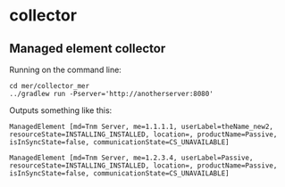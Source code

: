 collector
=========

Managed element collector
-------------------------

Running on the command line:

    cd mer/collector_mer   
    ../gradlew run -Pserver='http://anotherserver:8080'

Outputs something like this:

    ManagedElement [md=Tnm Server, me=1.1.1.1, userLabel=theName_new2, resourceState=INSTALLING_INSTALLED, location=, productName=Passive, isInSyncState=false, communicationState=CS_UNAVAILABLE]

    ManagedElement [md=Tnm Server, me=1.2.3.4, userLabel=Passive, resourceState=INSTALLING_INSTALLED, location=, productName=Passive, isInSyncState=false, communicationState=CS_UNAVAILABLE]
    
